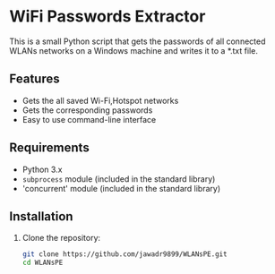 # WiFi Passwords Extractor

This is a small Python script that gets the passwords of all connected WLANs networks on a Windows machine 
and writes it to a *.txt file.

## Features

- Gets the all saved Wi-Fi,Hotspot networks
- Gets the corresponding passwords
- Easy to use command-line interface

## Requirements

- Python 3.x
- `subprocess` module (included in the standard library)
- 'concurrent' module (included in the standard library)

## Installation

1. Clone the repository:
   ```bash
   git clone https://github.com/jawadr9899/WLANsPE.git
   cd WLANsPE
   ```
